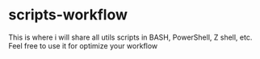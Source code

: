 # scripts-workflow

This is where i will share all utils scripts in BASH, PowerShell, Z shell, etc.
Feel free to use it for optimize your workflow
